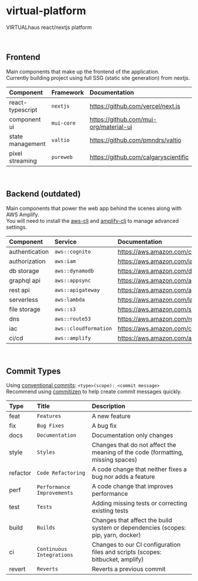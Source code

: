 # virtual-platform

VIRTUALhaus react/nextjs platform

<br />

## Frontend

Main components that make up the frontend of the application.  
Currently building project using full SSG (static site generation) from nextjs.

| Component        | Framework  | Documentation                          |
| :--------------- | :--------- | :------------------------------------- |
| react-typescript | `nextjs`   | https://github.com/vercel/next.js      |
| component ui     | `mui-core` | https://github.com/mui-org/material-ui |
| state management | `valtio`   | https://github.com/pmndrs/valtio       |
| pixel streaming  | `pureweb`  | https://github.com/calgaryscientific   |

<br />

## Backend (outdated)

Main components that power the web app behind the scenes along with AWS Amplify.  
You will need to install the [aws-cli](https://docs.aws.amazon.com/cli/index.html) and [amplify-cli](https://docs.amplify.aws/cli) to manage advanced settings.

| Component      | Service               | Documentation                         |
| :------------- | :-------------------- | :------------------------------------ |
| authentication | `aws::cognito`        | https://aws.amazon.com/cognito        |
| authorization  | `aws:iam `            | https://aws.amazon.com/iam            |
| db storage     | `aws::dynamodb`       | https://aws.amazon.com/dynamodb       |
| graphql api    | `aws::appsync`        | https://aws.amazon.com/appsync        |
| rest api       | `aws::apigateway`     | https://aws.amazon.com/api-gateway    |
| serverless     | `aws:lambda`          | https://aws.amazon.com/lambda/        |
| file storage   | `aws::s3`             | https://aws.amazon.com/s3             |
| dns            | `aws::route53`        | https://aws.amazon.com/route53        |
| iac            | `aws::cloudformation` | https://aws.amazon.com/cloudformation |
| ci/cd          | `aws::amplify`        | https://aws.amazon.com/amplify        |

<br />

## Commit Types

Using [conventional commits](https://www.conventionalcommits.org/): `<type>(scope): <commit message>`  
Recommend using [commitizen](https://commitizen-tools.github.io/commitizen) to help create commit messages quickly.

| Type     | Title                      | Description                                                                      |
| :------- | :------------------------- | :------------------------------------------------------------------------------- |
| feat     | `Features`                 | A new feature                                                                    |
| fix      | `Bug Fixes`                | A bug fix                                                                        |
| docs     | `Documentation `           | Documentation only changes                                                       |
| style    | `Styles`                   | Changes that do not affect the meaning of the code (formatting, missing spaces)  |
| refactor | `Code Refactoring`         | A code change that neither fixes a bug nor adds a feature                        |
| perf     | `Performance Improvements` | A code change that improves performance                                          |
| test     | `Tests`                    | Adding missing tests or correcting existing tests                                |
| build    | `Builds`                   | Changes that affect the build system or dependencies (scopes: pip, yarn, docker) |
| ci       | `Continuous Integrations`  | Changes to our CI configuration files and scripts (scopes: bitbucket, amplify)   |
| revert   | `Reverts`                  | Reverts a previous commit                                                        |
